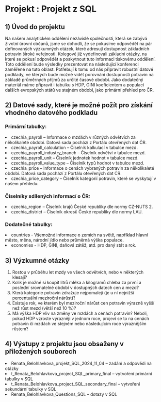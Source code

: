 # Projekt : Projekt z SQL

## 1)	Úvod do projektu
  
Na našem analytickém oddělení nezávislé společnosti, která se zabývá životní úrovní občanů, jsme se dohodli, že se pokusíme odpovědět na pár definovaných výzkumných otázek, které adresují dostupnost základních potravin široké veřejnosti. Kolegové již vydefinovali základní otázky, na které se pokusí odpovědět a poskytnout tuto informaci tiskovému oddělení. Toto oddělení bude výsledky prezentovat na následující konferenci zaměřené na tuto oblast.
Potřebují k tomu od nás připravit robustní datové podklady, ve kterých bude možné vidět porovnání dostupnosti potravin na základě průměrných příjmů za určité časové období.
Jako dodatečný materiál máme připravit i tabulku s HDP, GINI koeficientem a populací dalších evropských států ve stejném období, jako primární přehled pro ČR.

## 2) Datové sady, které je možné požít pro získání vhodného datového podkladu
### Primární tabulky:

<li>czechia_payroll – Informace o mzdách v různých odvětvích za několikaleté období. Datová sada pochází z Portálu otevřených dat ČR.
<li>czechia_payroll_calculation – Číselník kalkulací v tabulce mezd.
<li>czechia_payroll_industry_branch – Číselník odvětví v tabulce mezd.
<li>czechia_payroll_unit – Číselník jednotek hodnot v tabulce mezd.
<li>czechia_payroll_value_type – Číselník typů hodnot v tabulce mezd.
<li>czechia_price – Informace o cenách vybraných potravin za několikaleté období. Datová sada pochází z Portálu otevřených dat ČR.
<li>czechia_price_category – Číselník kategorií potravin, které se vyskytují v našem přehledu.

### Číselníky sdílených informací o ČR:
<li>czechia_region – Číselník krajů České republiky dle normy CZ-NUTS 2.
<li>czechia_district – Číselník okresů České republiky dle normy LAU.

### Dodatečné tabulky:
<li>countries - Všemožné informace o zemích na světě, například hlavní město, měna, národní jídlo nebo průměrná výška populace.
<li>economies - HDP, GINI, daňová zátěž, atd. pro daný stát a rok.

## 	3) Výzkumné otázky

1)	Rostou v průběhu let mzdy ve všech odvětvích, nebo v některých klesají?
2)	Kolik je možné si koupit litrů mléka a kilogramů chleba za první a poslední srovnatelné období v dostupných datech cen a mezd?
3)	Která kategorie potravin zdražuje nejpomaleji (je u ní nejnižší percentuální meziroční nárůst)?
4)	Existuje rok, ve kterém byl meziroční nárůst cen potravin výrazně vyšší než růst mezd (větší než 10 %)?
5)	Má výška HDP vliv na změny ve mzdách a cenách potravin? Neboli, pokud HDP vzroste výrazněji v jednom roce, projeví se to na cenách potravin či mzdách ve stejném nebo následujícím roce výraznějším růstem?

## 4) Výstupy z projektu jsou obsaženy v přiložených souborech

<li>Renata_Belohlavkova_projekt_SQL_2024_11_04 – zadání a odpovědi na otázky
<li>t_Renata_Belohlavkova_project_SQL_primary_final – vytvoření primární tabulky v SQL
<li>t_Renata_Belohlavkova_project_SQL_secondary_final – vytvoření sekundární tabulky v SQL
<li>Renata_Belohlavkova_Questions_SQL – dotazy v SQL

